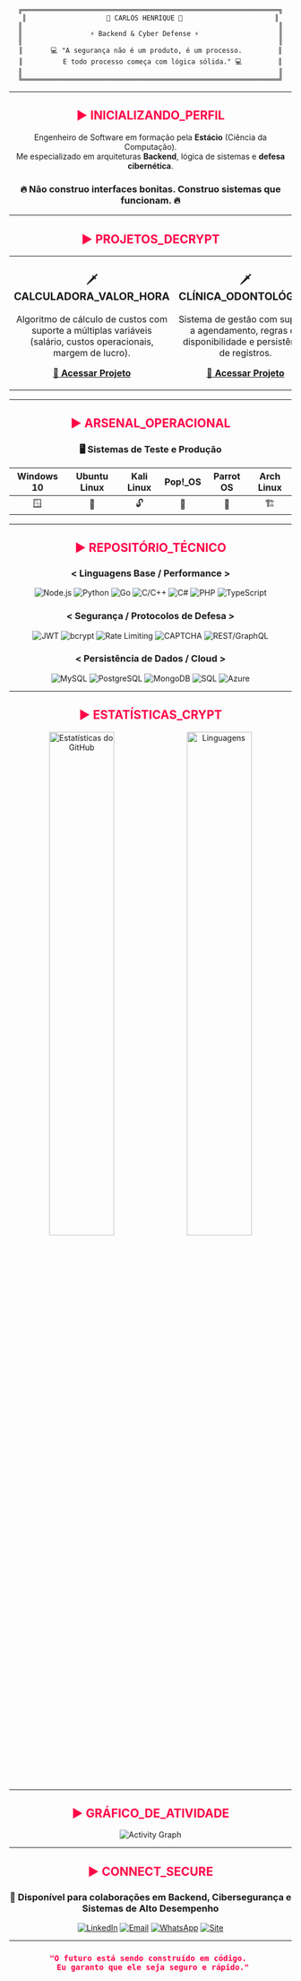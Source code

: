 <div align="center">

```
╔════════════════════════════════════════════════════════════════╗
║                    🔴 CARLOS HENRIQUE 🔴                       ║
║                                                                ║
║                 ⚡ Backend & Cyber Defense ⚡                    ║
║                                                                ║
║       💻 "A segurança não é um produto, é um processo.         ║
║          E todo processo começa com lógica sólida." 💻         ║
║                                                                ║
╚════════════════════════════════════════════════════════════════╝
```

</div>

---

<h2 align="center">
  <span style="color: #ff0147;">▶ INICIALIZANDO_PERFIL</span>
</h2>

<div align="center">

Engenheiro de Software em formação pela **Estácio** (Ciência da Computação).  
Me especializado em arquiteturas **Backend**, lógica de sistemas e **defesa cibernética**.

### 🔥 **Não construo interfaces bonitas. Construo sistemas que funcionam.** 🔥

</div>

---

<h2 align="center">
  <span style="color: #ff0147;">▶ PROJETOS_DECRYPT</span>
</h2>

<table align="center">
<tr>
<td width="50%" align="center">

### 🗡️ CALCULADORA_VALOR_HORA

Algoritmo de cálculo de custos com suporte a múltiplas variáveis (salário, custos operacionais, margem de lucro).

**[🔗 Acessar Projeto](Projetos/projeto01/projeto01.html)**

</td>
<td width="50%" align="center">

### 🗡️ CLÍNICA_ODONTOLÓGICA

Sistema de gestão com suporte a agendamento, regras de disponibilidade e persistência de registros.

**[🔗 Acessar Projeto](Projetos/projeto02/projeto02.html)**

</td>
</tr>
</table>

---

<h2 align="center">
  <span style="color: #ff0147;">▶ ARSENAL_OPERACIONAL</span>
</h2>

<div align="center">

### 🖥️ Sistemas de Teste e Produção

| Windows 10 | Ubuntu Linux | Kali Linux | Pop!_OS | Parrot OS | Arch Linux |
|:---:|:---:|:---:|:---:|:---:|:---:|
| 🪟 | 🐧 | 🔓 | 🎨 | 🦜 | 🏗️ |

</div>

---

<h2 align="center">
  <span style="color: #ff0147;">▶ REPOSITÓRIO_TÉCNICO</span>
</h2>

<div align="center">

### < Linguagens Base / Performance >

![Node.js](https://img.shields.io/badge/Node.js-339933?style=for-the-badge&logo=nodedotjs&logoColor=white)
![Python](https://img.shields.io/badge/Python-3776AB?style=for-the-badge&logo=python&logoColor=white)
![Go](https://img.shields.io/badge/Go-00ADD8?style=for-the-badge&logo=go&logoColor=white)
![C/C++](https://img.shields.io/badge/C%2FC%2B%2B-00599C?style=for-the-badge&logo=c&logoColor=white)
![C#](https://img.shields.io/badge/C%23-239120?style=for-the-badge&logo=csharp&logoColor=white)
![PHP](https://img.shields.io/badge/PHP-777BB4?style=for-the-badge&logo=php&logoColor=white)
![TypeScript](https://img.shields.io/badge/TypeScript-3178C6?style=for-the-badge&logo=typescript&logoColor=white)

### < Segurança / Protocolos de Defesa >

![JWT](https://img.shields.io/badge/JWT-000000?style=for-the-badge&logo=json-web-tokens&logoColor=white)
![bcrypt](https://img.shields.io/badge/bcrypt-6272A4?style=for-the-badge&logo=npm&logoColor=white)
![Rate Limiting](https://img.shields.io/badge/Rate%20Limiting-FFD700?style=for-the-badge&logo=apache&logoColor=black)
![CAPTCHA](https://img.shields.io/badge/CAPTCHA-4169E1?style=for-the-badge&logo=google&logoColor=white)
![REST/GraphQL](https://img.shields.io/badge/REST%2FGraptQL-FF619A?style=for-the-badge&logo=graphql&logoColor=white)

### < Persistência de Dados / Cloud >

![MySQL](https://img.shields.io/badge/MySQL-4479A1?style=for-the-badge&logo=mysql&logoColor=white)
![PostgreSQL](https://img.shields.io/badge/PostgreSQL-316192?style=for-the-badge&logo=postgresql&logoColor=white)
![MongoDB](https://img.shields.io/badge/MongoDB-47A248?style=for-the-badge&logo=mongodb&logoColor=white)
![SQL](https://img.shields.io/badge/SQL-CC2927?style=for-the-badge&logo=mysql&logoColor=white)
![Azure](https://img.shields.io/badge/Azure-0078D4?style=for-the-badge&logo=microsoftazure&logoColor=white)

</div>

---

<h2 align="center">
  <span style="color: #ff0147;">▶ ESTATÍSTICAS_CRYPT</span>
</h2>

<div align="center">

<img src="https://github-readme-stats.vercel.app/api?username=carloenrique&show_icons=true&theme=radical&hide_border=true&count_private=true&bg_color=1D1E20&title_color=ff0147&icon_color=E4454A&text_color=D0D0D0" alt="Estatísticas do GitHub" width="48%" />
<img src="https://github-readme-stats.vercel.app/api/top-langs/?username=carloenrique&layout=compact&langs_count=8&theme=radical&hide_border=true&bg_color=1D1E20&title_color=ff0147&icon_color=E4454A&text_color=D0D0D0" alt="Linguagens" width="48%" />

</div>

---

<h2 align="center">
  <span style="color: #ff0147;">▶ GRÁFICO_DE_ATIVIDADE</span>
</h2>

<div align="center">

![Activity Graph](https://github-readme-activity-graph.vercel.app/graph?username=carloenrique&theme=dark&hide_border=true&bg_color=1D1E20&color=D0D0D0&line=ff0147&point=ff0147)

</div>

---

<h2 align="center">
  <span style="color: #ff0147;">▶ CONNECT_SECURE</span>
</h2>

<div align="center">

### 🔐 Disponível para colaborações em Backend, Cibersegurança e Sistemas de Alto Desempenho

[![LinkedIn](https://img.shields.io/badge/LinkedIn-0A66C2?style=for-the-badge&logo=linkedin&logoColor=white)](https://www.linkedin.com/in/-carloshenrique/)
[![Email](https://img.shields.io/badge/Email-D14836?style=for-the-badge&logo=gmail&logoColor=white)](mailto:contato@carloshenriquedev.com.br)
[![WhatsApp](https://img.shields.io/badge/WhatsApp-25D366?style=for-the-badge&logo=whatsapp&logoColor=white)](https://wa.me/5519999496636)
[![Site](https://img.shields.io/badge/Portfólio-ff0147?style=for-the-badge&logo=microsoft-internet-explorer&logoColor=white)](https://carloshenriquedev.com.br/)

---

<h3>
  <span style="color: #ff0147;">
  
  ```
  "O futuro está sendo construído em código. 
   Eu garanto que ele seja seguro e rápido."
  ```
  
  </span>

</div>
